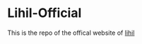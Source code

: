 # Lihil-Official


This is the repo of the offical website of [lihil](https://github.com/raceychan/lihil) 
